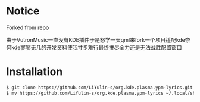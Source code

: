 # Notice
Forked from [repo](https://github.com/LiYulin-s/org.kde.plasma.ypm-lyrics)

由于VutronMusic一直没有KDE插件于是怒学一天qml来fork一个项目适配kde奈何kde寥寥无几的开发资料使我寸步难行最终拼尽全力还是无法战胜配置窗口

# Installation
```sh
$ git clone https://github.com/LiYulin-s/org.kde.plasma.ypm-lyrics.git
$ mv https://github.com/LiYulin-s/org.kde.plasma.ypm-lyrics ~/.local/share/plasma/plasmoids/
```
